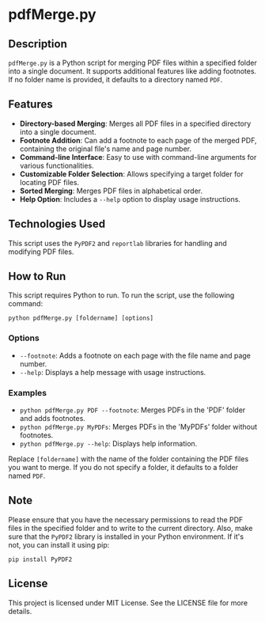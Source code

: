 
# pdfMerge.py

## Description
`pdfMerge.py` is a Python script for merging PDF files within a specified folder into a single document. It supports additional features like adding footnotes. If no folder name is provided, it defaults to a directory named `PDF`.

## Features
- **Directory-based Merging**: Merges all PDF files in a specified directory into a single document.
- **Footnote Addition**: Can add a footnote to each page of the merged PDF, containing the original file's name and page number.
- **Command-line Interface**: Easy to use with command-line arguments for various functionalities.
- **Customizable Folder Selection**: Allows specifying a target folder for locating PDF files.
- **Sorted Merging**: Merges PDF files in alphabetical order.
- **Help Option**: Includes a `--help` option to display usage instructions.

## Technologies Used
This script uses the `PyPDF2` and `reportlab` libraries for handling and modifying PDF files.

## How to Run
This script requires Python to run. To run the script, use the following command:

```
python pdfMerge.py [foldername] [options]
```

### Options
- `--footnote`: Adds a footnote on each page with the file name and page number.
- `--help`: Displays a help message with usage instructions.

### Examples
- `python pdfMerge.py PDF --footnote`: Merges PDFs in the 'PDF' folder and adds footnotes.
- `python pdfMerge.py MyPDFs`: Merges PDFs in the 'MyPDFs' folder without footnotes.
- `python pdfMerge.py --help`: Displays help information.

Replace `[foldername]` with the name of the folder containing the PDF files you want to merge. If you do not specify a folder, it defaults to a folder named `PDF`.

## Note
Please ensure that you have the necessary permissions to read the PDF files in the specified folder and to write to the current directory. Also, make sure that the `PyPDF2` library is installed in your Python environment. If it's not, you can install it using pip:

```
pip install PyPDF2
```

## License
This project is licensed under MIT License. See the LICENSE file for more details.
